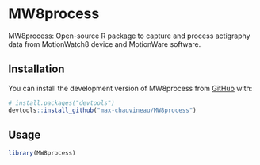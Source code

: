 
# MW8process

<!-- badges: start -->
<!-- badges: end -->

MW8process: Open-source R package to capture and process actigraphy data from MotionWatch8 device and MotionWare software.

## Installation

You can install the development version of MW8process from [GitHub](https://github.com/) with:

``` r
# install.packages("devtools")
devtools::install_github("max-chauvineau/MW8process")
```

## Usage

``` r
library(MW8process)
```

